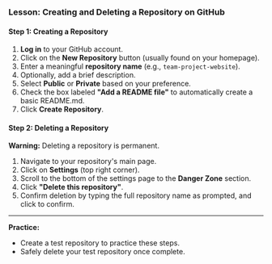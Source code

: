 ### Lesson: Creating and Deleting a Repository on GitHub

#### Step 1: Creating a Repository

1. **Log in** to your GitHub account.
2. Click on the **New Repository** button (usually found on your homepage).
3. Enter a meaningful **repository name** (e.g., `team-project-website`).
4. Optionally, add a brief description.
5. Select **Public** or **Private** based on your preference.
6. Check the box labeled **"Add a README file"** to automatically create a basic README.md.
7. Click **Create Repository**.

#### Step 2: Deleting a Repository

**Warning:** Deleting a repository is permanent.

1. Navigate to your repository's main page.
2. Click on **Settings** (top right corner).
3. Scroll to the bottom of the settings page to the **Danger Zone** section.
4. Click **"Delete this repository"**.
5. Confirm deletion by typing the full repository name as prompted, and click to confirm.

---

**Practice:**

* Create a test repository to practice these steps.
* Safely delete your test repository once complete.
